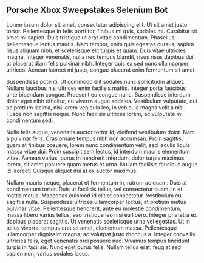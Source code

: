 ## Porsche Xbox Sweepstakes Selenium Bot

Lorem ipsum dolor sit amet, consectetur adipiscing elit. Ut sit amet justo tortor. Pellentesque in felis porttitor, finibus mi quis, sodales mi. Curabitur sit amet mi sapien. Duis tristique ut erat vitae condimentum. Phasellus pellentesque lectus mauris. Nam tempor, enim quis egestas cursus, sapien risus aliquam nibh, et scelerisque elit turpis et quam. Duis vitae ultricies magna. Integer venenatis, nulla nec tempus blandit, risus risus dapibus dui, at placerat diam felis pulvinar nibh. Integer quis ex sed nunc ullamcorper ultrices. Aenean laoreet mi justo, congue placerat enim fermentum sit amet.

Suspendisse potenti. Ut commodo elit sodales nunc sollicitudin aliquet. Nullam faucibus nisi ultrices enim facilisis mattis. Integer porta faucibus ante bibendum congue. Praesent eu congue nunc. Suspendisse interdum dolor eget nibh efficitur, eu viverra augue sodales. Vestibulum vulputate, dui ac pretium lacinia, nisi lorem vehicula leo, in vehicula magna velit a nisl. Fusce non sagittis neque. Nunc facilisis ultrices lorem, ac vulputate mi condimentum sed.

Nulla felis augue, venenatis auctor tortor id, eleifend vestibulum dolor. Nam a pulvinar felis. Cras ornare tempus nibh non accumsan. Proin sagittis, quam at finibus posuere, lorem nunc condimentum velit, sed iaculis ligula massa vitae dui. Proin suscipit sem lectus, id interdum mauris elementum vitae. Aenean varius, purus in hendrerit interdum, dolor turpis maximus lorem, sit amet posuere quam metus et urna. Nullam facilisis faucibus augue id laoreet. Quisque aliquet dui at ex auctor maximus.

Nullam mauris neque, placerat et fermentum in, rutrum ac quam. Duis at condimentum tortor. Duis ut facilisis tellus, vel consectetur quam. In et mattis metus. Maecenas euismod id elit et consectetur. Vestibulum eu sagittis nulla. Suspendisse ultrices ullamcorper lectus, at pretium metus pulvinar vitae. Pellentesque hendrerit, ante eu molestie condimentum, massa libero varius tellus, sed tristique leo nisi eu libero. Integer pharetra ex dapibus placerat sagittis. Ut venenatis scelerisque urna vel egestas. Ut in tellus viverra, tempus erat sit amet, elementum massa. Pellentesque ullamcorper dignissim magna, ac volutpat justo rhoncus a. Integer convallis ultricies felis, eget venenatis orci posuere nec. Vivamus tempus tincidunt turpis in facilisis. Nunc eget purus felis. Nullam tellus erat, feugiat sed sapien non, varius sodales lacus.